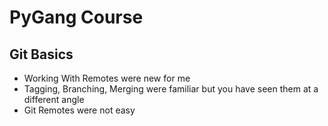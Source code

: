 # PyGang Course
## Git Basics
* Working With Remotes were new for me
* Tagging, Branching, Merging were familiar but you have seen them at a different angle
* Git Remotes were not easy